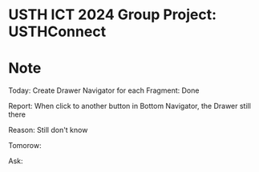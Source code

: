 USTH ICT 2024 Group Project: USTHConnect
=====================================================

Note
=======================
Today: Create Drawer Navigator for each Fragment: Done

Report: When click to another button in Bottom Navigator, the Drawer still there

Reason: Still don't know

Tomorow: 

Ask: 

